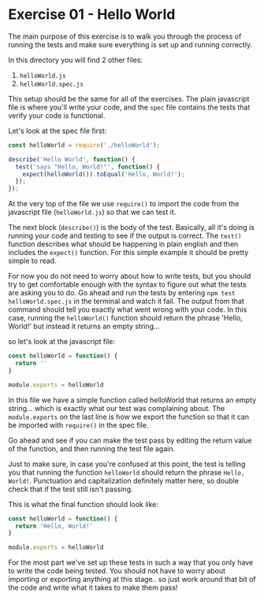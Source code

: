 # Exercise 01 - Hello World

The main purpose of this exercise is to walk you through the process of running
the tests and make sure everything is set up and running correctly.

In this directory you will find 2 other files:
  1. `helloWorld.js`
  2. `helloWorld.spec.js`

This setup should be the same for all of the exercises.  The plain javascript
file is where you'll write your code, and the `spec` file contains the tests
that verify your code is functional.

Let's look at the spec file first:
```javascript
const helloWorld = require('./helloWorld');

describe('Hello World', function() {
  test('says "Hello, World!"', function() {
    expect(helloWorld()).toEqual('Hello, World!');
  });
});
```
At the very top of the file we use `require()` to import the code from the
javascript file (`helloWorld.js`) so that we can test it.

The next block (`describe()`) is the body of the test.  Basically, all it's
doing is running your code and testing to see if the output is correct.  The
`test()` function describes what should be happening in plain english and then
includes the `expect()` function.  For this simple example it should be pretty
simple to read.

For now you do not need to worry about how to write tests, but you should try to
get comfortable enough with the syntax to figure out what the tests are asking
you to do.  Go ahead and run the tests by entering `npm test helloWorld.spec.js`
in the terminal and watch it fail.  The output from that command should tell you
exactly what went wrong with your code.  In this case, running the
`helloWorld()` function should return the phrase 'Hello, World!' but instead it
returns an empty string...

so let's look at the javascript file:
```javascript
const helloWorld = function() {
  return ''
}

module.exports = helloWorld
```
In this file we have a simple function called helloWorld that returns an empty
string... which is exactly what our test was complaining about.  The
`module.exports` on the last line is how we export the function so that it can
be imported with `require()` in the spec file.

Go ahead and see if you can make the test pass by editing the return value of
the function, and then running the test file again.

Just to make sure, in case you're confused at this point, the test is telling
you that running the function `helloWorld` should return the phrase
`Hello, World!`.  Punctuation and capitalization definitely matter here, so
double check that if the test still isn't passing.

This is what the final function should look like:
```javascript
const helloWorld = function() {
  return 'Hello, World!'
}

module.exports = helloWorld
```

For the most part we've set up these tests in such a way that you only have to
write the code being tested.  You should not have to worry about importing or
exporting anything at this stage.. so just work around that bit of the code and
write what it takes to make them pass!
